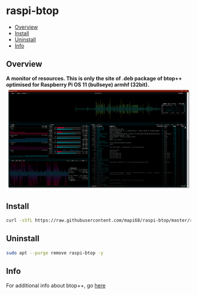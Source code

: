 # raspi-btop

* [Overview](#overview)
* [Install](#install)
* [Uninstall](#uninstall)
* [Info](#info)

## Overview
**A monitor of resources. This is only the site of .deb package of btop++ optimised for Raspberry Pi OS 11 (bullseye) armhf (32bit).**
![raspi-btop](images/raspi-btop.png)

## Install
```bash
curl -sSfL https://raw.githubusercontent.com/mapi68/raspi-btop/master/raspi-btop-install | bash
```

## Uninstall
```bash
sudo apt --purge remove raspi-btop -y
```

## Info
For additional info about btop++, go [here](https://github.com/aristocratos/btop)
